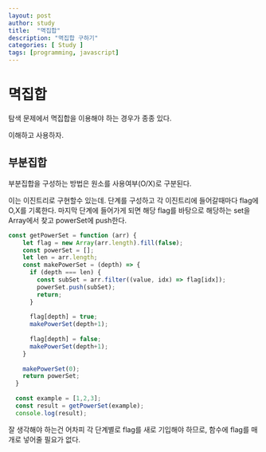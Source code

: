 ```yaml
---
layout: post
author: study
title:  "멱집합"
description: "멱집합 구하기"
categories: [ Study ]
tags: [programming, javascript]
---
```



# 멱집합
  탐색 문제에서 멱집합을 이용해야 하는 경우가 종종 있다.
  
  이해하고 사용하자.

 ## 부분집합
  부분집합을 구성하는 방법은 원소를 사용여부(O/X)로 구분된다.

  이는 이진트리로 구현할수 있는데.
  단계를 구성하고 각 이진트리에 들어갈때마다 flag에 O,X를 기록한다.
  마지막 단계에 들어가게 되면 해당 flag를 바탕으로 해당하는 set을 Array에서 찾고 powerSet에 push한다.

  
```javascript
const getPowerSet = function (arr) {
    let flag = new Array(arr.length).fill(false);
    const powerSet = [];
    let len = arr.length;
    const makePowerSet = (depth) => { 
      if (depth === len) { 
        const subSet = arr.filter((value, idx) => flag[idx]); 
        powerSet.push(subSet); 
        return;
      }
  
      flag[depth] = true; 
      makePowerSet(depth+1);
  
      flag[depth] = false;
      makePowerSet(depth+1);
    }
    
    makePowerSet(0);
    return powerSet;
  }
  
  const example = [1,2,3];
  const result = getPowerSet(example);
  console.log(result);
```
  잘 생각해야 하는건 어차피 각 단계별로 flag를 새로 기입해야 하므로, 함수에 flag를 매개로 넣어줄 필요가 없다.